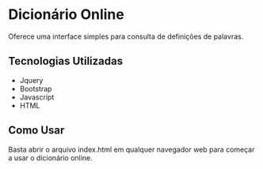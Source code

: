 # Dicionário Online

Oferece uma interface simples para consulta de definições de palavras.

## Tecnologias Utilizadas

- Jquery
- Bootstrap
- Javascript
- HTML


## Como Usar

Basta abrir o arquivo index.html em qualquer navegador web para começar a usar o dicionário online.


